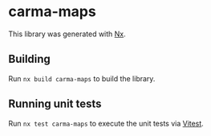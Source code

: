 # carma-maps

This library was generated with [Nx](https://nx.dev).

## Building

Run `nx build carma-maps` to build the library.

## Running unit tests

Run `nx test carma-maps` to execute the unit tests via [Vitest](https://vitest.dev/).
